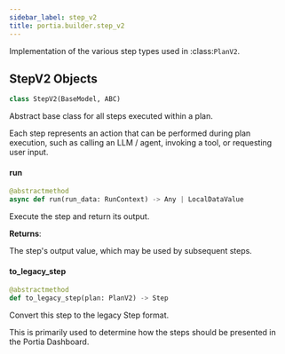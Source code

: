 ```yaml
---
sidebar_label: step_v2
title: portia.builder.step_v2
---
```


Implementation of the various step types used in :class:`PlanV2`.

## StepV2 Objects

```python
class StepV2(BaseModel, ABC)
```

Abstract base class for all steps executed within a plan.

Each step represents an action that can be performed during plan execution,
such as calling an LLM / agent, invoking a tool, or requesting user input.

#### run

```python
@abstractmethod
async def run(run_data: RunContext) -> Any | LocalDataValue
```

Execute the step and return its output.

**Returns**:

  The step&#x27;s output value, which may be used by subsequent steps.

#### to\_legacy\_step

```python
@abstractmethod
def to_legacy_step(plan: PlanV2) -> Step
```

Convert this step to the legacy Step format.

This is primarily used to determine how the steps should be presented in the Portia
Dashboard.

